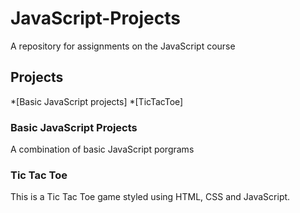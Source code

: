 # JavaScript-Projects
A repository for assignments on the JavaScript course

## Projects
*[Basic JavaScript projects]
*[TicTacToe]

### Basic JavaScript Projects 
A combination of basic JavaScript porgrams  

### Tic Tac Toe
This is a Tic Tac Toe game styled using HTML, CSS and JavaScript. 
